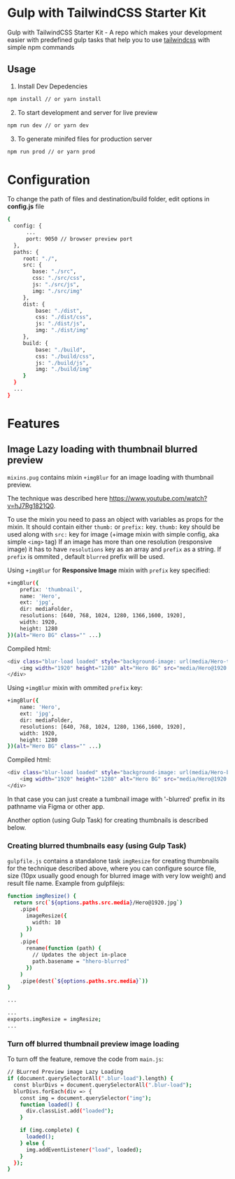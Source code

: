 # Gulp with TailwindCSS Starter Kit

Gulp with TailwindCSS Starter Kit - A repo which makes your development easier with predefined gulp tasks that help you to use [tailwindcss](https://github.com/tailwindcss/tailwindcss) with simple npm commands

## Usage

1. Install Dev Depedencies

```sh
npm install // or yarn install
```

2. To start development and server for live preview

```sh
npm run dev // or yarn dev
```

3. To generate minifed files for production server

```sh
npm run prod // or yarn prod
```

# Configuration

To change the path of files and destination/build folder, edit options in **config.js** file

```sh
{
  config: {
      ...
      port: 9050 // browser preview port
  },
  paths: {
     root: "./",
     src: {
        base: "./src",
        css: "./src/css",
        js: "./src/js",
        img: "./src/img"
     },
     dist: {
         base: "./dist",
         css: "./dist/css",
         js: "./dist/js",
         img: "./dist/img"
     },
     build: {
         base: "./build",
         css: "./build/css",
         js: "./build/js",
         img: "./build/img"
     }
  }
  ...
}
```

# Features

## Image Lazy loading with thumbnail blurred preview

`mixins.pug` contains mixin `+imgBlur` for an image loading with thumbnail preview.

The technique was described here https://www.youtube.com/watch?v=hJ7Rg1821Q0.

To use the mixin you need to pass an object with variables as props for the mixin. It should contain either `thumb:` or `prefix:` key. `thumb:` key should be used along with `src:` key for image (+image mixin with simple config, aka simple `<img>` tag)
If an image has more than one resolution (responsive image) it has to have `resolutions` key as an array and `prefix` as a string. If `prefix` is ommited , default `blurred` prefix will be used.

Using `+imgBlur` for <b>Responsive Image</b> mixin with `prefix` key specified:

```sh
+imgBlur({
    prefix: 'thumbnail',
    name: 'Hero',
    ext: 'jpg',
    dir: mediaFolder,
    resolutions: [640, 768, 1024, 1280, 1366,1600, 1920],
    width: 1920,
    height: 1280
})(alt="Hero BG" class="" ...)
```

Compiled html:

```sh
<div class="blur-load loaded" style="background-image: url(media/Hero-thumbnail.jpg)">
    <img width="1920" height="1280" alt="Hero BG" src="media/Hero@1920.jpg" loading="lazy" srcset=" media/Hero@640.jpg 640w,media/Hero@768.jpg 768w,media/Hero@1024.jpg 1024w,media/Hero@1280.jpg 1280w,media/Hero@1366.jpg 1366w,media/Hero@1600.jpg 1600w,media/Hero@1920.jpg 1920w ">
</div>
```

Using `+imgBlur` mixin with ommited `prefix` key:

```sh
+imgBlur({
    name: 'Hero',
    ext: 'jpg',
    dir: mediaFolder,
    resolutions: [640, 768, 1024, 1280, 1366,1600, 1920],
    width: 1920,
    height: 1280
})(alt="Hero BG" class="" ...)
```

Compiled html:

```sh
<div class="blur-load loaded" style="background-image: url(media/Hero-blurred.jpg)">
    <img width="1920" height="1280" alt="Hero BG" src="media/Hero@1920.jpg" loading="lazy" srcset=" media/Hero@640.jpg 640w,media/Hero@768.jpg 768w,media/Hero@1024.jpg 1024w,media/Hero@1280.jpg 1280w,media/Hero@1366.jpg 1366w,media/Hero@1600.jpg 1600w,media/Hero@1920.jpg 1920w ">
</div>
```

In that case you can just create a tumbnail image with '-blurred' prefix in its pathname via Figma or other app.

Another option (using Gulp Task) for creating thumbnails is described below.

### Creating blurred thumbnails easy (using Gulp Task)

`gulpfile.js` contains a standalone task `imgResize` for creating thumbnails for the technique described above, where you can configure source file, size (10px usually good enough for blurred image with very low weight) and result file name.
Example from gulpfilejs:

```sh
function imgResize() {
  return src(`${options.paths.src.media}/Hero@1920.jpg`)
    .pipe(
      imageResize({
        width: 10
      })
    )
    .pipe(
      rename(function (path) {
        // Updates the object in-place
        path.basename = "hhero-blurred"
      })
    )
    .pipe(dest(`${options.paths.src.media}`))
}

...

...
exports.imgResize = imgResize;
...
```

### Turn off blurred thumbnail preview image loading

To turn off the feature, remove the code from `main.js`:

```sh
// BLurred Preview image Lazy Loading
if (document.querySelectorAll(".blur-load").length) {
  const blurDivs = document.querySelectorAll(".blur-load");
  blurDivs.forEach(div => {
    const img = document.querySelector("img");
    function loaded() {
      div.classList.add("loaded");
    }

    if (img.complete) {
      loaded();
    } else {
      img.addEventListener("load", loaded);
    }
  });
}
```
